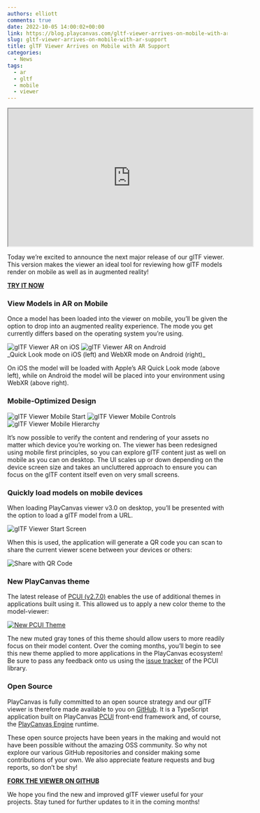```yaml
---
authors: elliott
comments: true
date: 2022-10-05 14:00:02+00:00
link: https://blog.playcanvas.com/gltf-viewer-arrives-on-mobile-with-ar-support/
slug: gltf-viewer-arrives-on-mobile-with-ar-support
title: glTF Viewer Arrives on Mobile with AR Support
categories:
  - News
tags:
  - ar
  - gltf
  - mobile
  - viewer
---
```


<div className="iframe-container">
    <iframe loading="lazy" width="560" height="315" src="https://www.youtube.com/embed/WkEOfcdmEbc" title="YouTube video player" allow="accelerometer; autoplay; clipboard-write; encrypted-media; gyroscope; picture-in-picture" allowfullscreen></iframe>
</div>

Today we’re excited to announce the next major release of our glTF viewer. This version makes the viewer an ideal tool for reviewing how glTF models render on mobile as well as in augmented reality!

[**TRY IT NOW**](https://playcanvas.com/viewer/?load=https://raw.githubusercontent.com/KhronosGroup/glTF-Sample-Models/master/2.0/DamagedHelmet/glTF-Binary/DamagedHelmet.glb)

### View Models in AR on Mobile

Once a model has been loaded into the viewer on mobile, you’ll be given the option to drop into an augmented reality experience. The mode you get currently differs based on the operating system you’re using.

<div style={{ display: 'flex', justifyContent: 'space-between', marginBottom: '15px' }}>
    <img src="/img/gltf-viewer-mobile-ar-ios.gif" style={{ width: '49%' }} alt="glTF Viewer AR on iOS" />
    <img src="/img/gltf-viewer-mobile-ar-android.gif" style={{ width: '49%' }} alt="glTF Viewer AR on Android" />
</div>
_Quick Look mode on iOS (left) and WebXR mode on Android (right)_

On iOS the model will be loaded with Apple’s AR Quick Look mode (above left), while on Android the model will be placed into your environment using WebXR (above right).

### Mobile-Optimized Design

<div style={{ display: 'flex', justifyContent: 'space-between', marginBottom: '15px' }}>
    <img src="/img/gltf-viewer-mobile-start.png" style={{ width: '32%' }} alt="glTF Viewer Mobile Start" />
    <img src="/img/gltf-viewer-mobile-controls.png" style={{ width: '32%' }} alt="glTF Viewer Mobile Controls" />
    <img src="/img/gltf-viewer-mobile-hierarchy.png" style={{ width: '32%' }} alt="glTF Viewer Mobile Hierarchy" />
</div>

It’s now possible to verify the content and rendering of your assets no matter which device you’re working on. The viewer has been redesigned using mobile first principles, so you can explore glTF content just as well on mobile as you can on desktop. The UI scales up or down depending on the device screen size and takes an uncluttered approach to ensure you can focus on the glTF content itself even on very small screens.

### Quickly load models on mobile devices

When loading PlayCanvas viewer v3.0 on desktop, you’ll be presented with the option to load a glTF model from a URL.

![glTF Viewer Start Screen](/img/gltf-viewer-start.png)

When this is used, the application will generate a QR code you can scan to share the current viewer scene between your devices or others:

![Share with QR Code](/img/gltf-viewer-share.png)

### New PlayCanvas theme

The latest release of [PCUI (v2.7.0)](https://github.com/playcanvas/pcui/releases/tag/v2.7.0) enables the use of additional themes in applications built using it. This allowed us to apply a new color theme to the model-viewer:

[![New PCUI Theme](/img/gltf-viewer-new-theme.png)](/img/gltf-viewer-new-theme.png)

The new muted gray tones of this theme should allow users to more readily focus on their model content. Over the coming months, you’ll begin to see this new theme applied to more applications in the PlayCanvas ecosystem! Be sure to pass any feedback onto us using the [issue tracker](https://github.com/playcanvas/pcui/issues) of the PCUI library.

### Open Source

PlayCanvas is fully committed to an open source strategy and our glTF viewer is therefore made available to you on [GitHub](https://github.com/playcanvas/model-viewer). It is a TypeScript application built on PlayCanvas [PCUI](https://github.com/playcanvas/pcui) front-end framework and, of course, the [PlayCanvas Engine](https://github.com/playcanvas/engine) runtime.

These open source projects have been years in the making and would not have been possible without the amazing OSS community. So why not explore our various GitHub repositories and consider making some contributions of your own. We also appreciate feature requests and bug reports, so don’t be shy!

[**FORK THE VIEWER ON GITHUB**](https://github.com/playcanvas/model-viewer)

We hope you find the new and improved glTF viewer useful for your projects. Stay tuned for further updates to it in the coming months!
